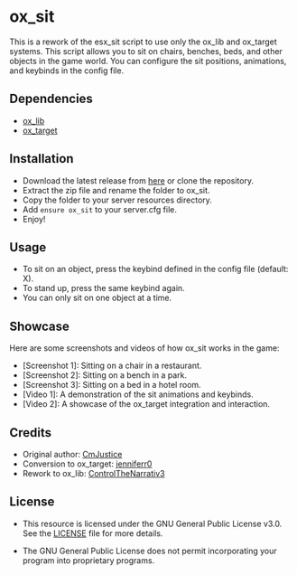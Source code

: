 
# ox_sit

This is a rework of the esx_sit script to use only the ox_lib and ox_target systems. This script allows you to sit on chairs, benches, beds, and other objects in the game world. You can configure the sit positions, animations, and keybinds in the config file.

## Dependencies

- [ox_lib](https://github.com/overextended/ox_lib/releases/latest)
- [ox_target](https://github.com/overextended/ox_target/releases/latest)

## Installation

- Download the latest release from [here](https://github.com/ControlTheNarrativ3/ox_sit/releases/latest) or clone the repository.
- Extract the zip file and rename the folder to ox_sit.
- Copy the folder to your server resources directory.
- Add `ensure ox_sit` to your server.cfg file.
- Enjoy!

## Usage

- To sit on an object, press the keybind defined in the config file (default: X).
- To stand up, press the same keybind again.
- You can only sit on one object at a time.

## Showcase

Here are some screenshots and videos of how ox_sit works in the game:

- [Screenshot 1]: Sitting on a chair in a restaurant.
- [Screenshot 2]: Sitting on a bench in a park.
- [Screenshot 3]: Sitting on a bed in a hotel room.
- [Video 1]: A demonstration of the sit animations and keybinds.
- [Video 2]: A showcase of the ox_target integration and interaction.


## Credits

- Original author: [CmJustice](https://github.com/CmJustice)
- Conversion to ox_target: [jenniferr0](https://github.com/jenniferr0/esx-sit)
- Rework to ox_lib: [ControlTheNarrativ3](https://github.com/ControlTheNarrativ3/ox_sit)

## License

- This resource is licensed under the GNU General Public License v3.0. See the [LICENSE](https://www.gnu.org/licenses/) file for more details.

- The GNU General Public License does not permit incorporating your program
into proprietary programs.
